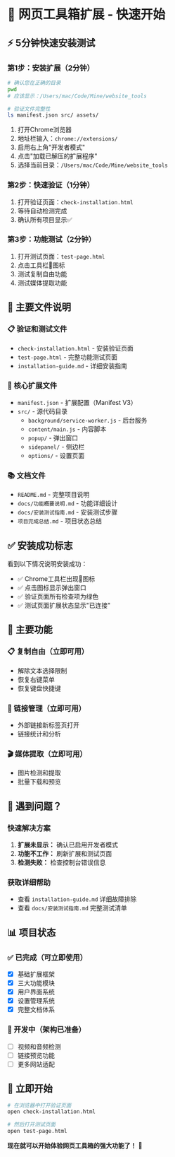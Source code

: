 # 🚀 网页工具箱扩展 - 快速开始

## ⚡ 5分钟快速安装测试

### 第1步：安装扩展（2分钟）
```bash
# 确认您在正确的目录
pwd
# 应该显示：/Users/mac/Code/Mine/website_tools

# 验证文件完整性
ls manifest.json src/ assets/
```

1. 打开Chrome浏览器
2. 地址栏输入：`chrome://extensions/`
3. 启用右上角"开发者模式"
4. 点击"加载已解压的扩展程序"
5. 选择当前目录：`/Users/mac/Code/Mine/website_tools`

### 第2步：快速验证（1分钟）
1. 打开验证页面：`check-installation.html`
2. 等待自动检测完成
3. 确认所有项目显示✅

### 第3步：功能测试（2分钟）
1. 打开测试页面：`test-page.html`
2. 点击工具栏🔧图标
3. 测试复制自由功能
4. 测试媒体提取功能

## 🎯 主要文件说明

### 📋 验证和测试文件
- `check-installation.html` - 安装验证页面
- `test-page.html` - 完整功能测试页面
- `installation-guide.md` - 详细安装指南

### 🔧 核心扩展文件
- `manifest.json` - 扩展配置（Manifest V3）
- `src/` - 源代码目录
  - `background/service-worker.js` - 后台服务
  - `content/main.js` - 内容脚本
  - `popup/` - 弹出窗口
  - `sidepanel/` - 侧边栏
  - `options/` - 设置页面

### 📚 文档文件
- `README.md` - 完整项目说明
- `docs/功能概要说明.md` - 功能详细设计
- `docs/安装测试指南.md` - 安装测试步骤
- `项目完成总结.md` - 项目状态总结

## ✅ 安装成功标志

看到以下情况说明安装成功：
- ✅ Chrome工具栏出现🔧图标
- ✅ 点击图标显示弹出窗口
- ✅ 验证页面所有检查项为绿色
- ✅ 测试页面扩展状态显示"已连接"

## 🔧 主要功能

### 📋 复制自由（立即可用）
- 解除文本选择限制
- 恢复右键菜单
- 恢复键盘快捷键

### 🔗 链接管理（立即可用）
- 外部链接新标签页打开
- 链接统计和分析

### 🎬 媒体提取（立即可用）
- 图片检测和提取
- 批量下载和预览

## 🐛 遇到问题？

### 快速解决方案
1. **扩展未显示：** 确认已启用开发者模式
2. **功能不工作：** 刷新扩展和测试页面
3. **检测失败：** 检查控制台错误信息

### 获取详细帮助
- 查看 `installation-guide.md` 详细故障排除
- 查看 `docs/安装测试指南.md` 完整测试清单

## 📊 项目状态

### ✅ 已完成（可立即使用）
- [x] 基础扩展框架
- [x] 三大功能模块
- [x] 用户界面系统
- [x] 设置管理系统
- [x] 完整文档体系

### 🔄 开发中（架构已准备）
- [ ] 视频和音频检测
- [ ] 链接预览功能
- [ ] 更多网站适配

## 🎉 立即开始

```bash
# 在浏览器中打开验证页面
open check-installation.html

# 然后打开测试页面
open test-page.html
```

**现在就可以开始体验网页工具箱的强大功能了！** 🚀 